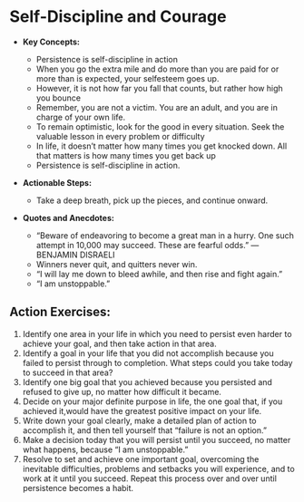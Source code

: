 # Self-Discipline and Courage

- **Key Concepts:**
  - Persistence is self-discipline in action
  - When you go the extra mile and do more than you are paid for or more than is expected, your selfesteem goes up.
  - However, it is not how far you fall that counts, but rather how high you bounce
  - Remember, you are not a victim. You are an adult, and you are in charge of your own life. 
  - To remain optimistic, look for the good in every situation. Seek the valuable lesson in every problem or difficulty
  - In life, it doesn’t matter how many times you get knocked down. All that matters is how many times you get back up
  - Persistence is self-discipline in action.


- **Actionable Steps:**
  - Take a deep breath, pick up the pieces, and continue onward.


- **Quotes and Anecdotes:**
  - “Beware of endeavoring to become a great man in a hurry. One such attempt in 10,000 may succeed. These are fearful odds.” —BENJAMIN DISRAELI
  - Winners never quit, and quitters never win.
  - “I will lay me down to bleed awhile, and then rise and fight again.”
  - “I am unstoppable.”
  
## Action Exercises:

1. Identify one area in your life in which you need to persist even harder to achieve your goal, and then take action in that area.
2. Identify a goal in your life that you did not accomplish because you failed to persist through to completion. What steps could you take today to succeed in that area?
3. Identify one big goal that you achieved because you persisted and refused to give up, no matter how difficult it became.
4. Decide on your major definite purpose in life, the one goal that, if you achieved it,would have the greatest positive impact on your life.
5. Write down your goal clearly, make a detailed plan of action to accomplish it, and then tell yourself that “failure is not an option.”
6. Make a decision today that you will persist until you succeed, no matter what happens, because “I am unstoppable.”
7. Resolve to set and achieve one important goal, overcoming the inevitable difficulties, problems and setbacks you will experience, and to work at it until you succeed. Repeat this process over and over until persistence becomes a habit.